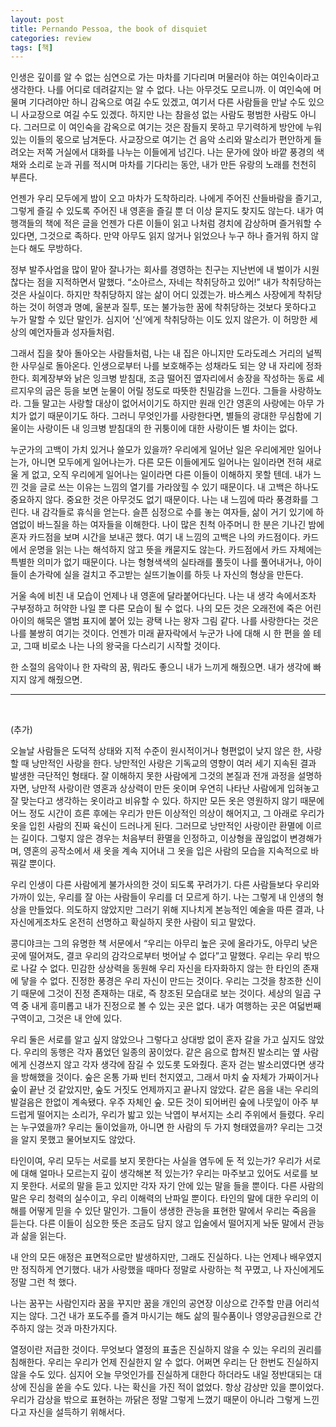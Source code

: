 ```yaml
---
layout: post
title: Pernando Pessoa, the book of disquiet
categories: review
tags: [책]
---
```


인생은 깊이를 알 수 없는 심연으로 가는 마차를 기다리며 머물러야 하는 여인숙이라고 생각한다. 나를 어디로 데려갈지는 알 수 없다. 나는 아무것도 모르니까. 이 여인숙에 머물며 기다려야만 하니 감옥으로 여길 수도 있겠고, 여기서 다른 사람들을 만날 수도 있으니 사교장으로 여길 수도 있겠다. 하지만 나는 참을성 없는 사람도 평범한 사람도 아니다. 그러므로 이 여인숙을 감옥으로 여기는 것은 잠들지 못하고 무기력하게 방안에 누워 있는 이들의 몫으로 남겨둔다. 사교장으로 여기는 건 음악 소리와 말소리가 편안하게 들려오는 저쪽 거실에서 대화를 나누는 이들에게 넘긴다. 나는 문가에 앉아 바깥 풍경의 색채와 소리로 눈과 귀를 적시며 마차를 기다리는 동안, 내가 만든 유랑의 노래를 천천히 부른다.

언젠가 우리 모두에게 밤이 오고 마차가 도착하리라. 나에게 주어진 산들바람을 즐기고, 그렇게 즐길 수 있도록 주어진 내 영혼을 즐길 뿐 더 이상 묻지도 찾지도 않는다. 내가 여행객들의 책에 적은 글을 언젠가 다른 이들이 읽고 나처럼 경치에 감상하며 즐거워할 수 있다면, 그것으로 족하다. 만약 아무도 읽지 않거나 읽었으나 누구 하나 즐거워 하지 않는다 해도 무방하다.

정부 발주사업을 많이 맡아 잘나가는 회사를 경영하는 친구는 지난번에 내 벌이가 시원찮다는 점을 지적하면서 말했다. “소아르스, 자네는 착취당하고 있어!” 내가 착취당하는 것은 사실이다. 하지만 착취당하지 않는 삶이 어디 있겠는가. 바스케스 사장에게 착취당하는 것이 허영과 명예, 울분과 질투, 또는 불가능한 꿈에 착취당하는 것보다 못하다고 누가 말할 수 있단 말인가.
심지어 ‘신’에게 착취당하는 이도 있지 않은가. 이 허망한 세상의 예언자들과 성자들처럼.

그래서 집을 찾아 돌아오는 사람들처럼, 나는 내 집은 아니지만 도라도레스 거리의 널찍한 사무실로 돌아온다. 인생으로부터 나를 보호해주는 성채라도 되는 양 내 자리에 정좌한다. 회계장부와 낡은 잉크병 받침대, 조금 떨어진 옆자리에서 송장을 작성하는 동료 세르지우의 굽은 등을 보면 눈물이 어릴 정도로 따뜻한 친밀감을 느낀다. 그들을 사랑하노라. 그들 말고는 사랑할 대상이 없어서이기도 하지만 원래 인간 영혼의 사랑에는 아무 가치가 없기 때문이기도 하다. 그러니 무엇인가를 사랑한다면, 별들의 광대한 무심함에 기울이는 사랑이든 내 잉크병 받침대의 한 귀퉁이에 대한 사랑이든 별 차이는 없다.

누군가의 고백이 가치 있거나 쓸모가 있을까? 우리에게 일어난 일은 우리에게만 일어나는가, 아니면 모두에게 일어나는가. 다른 모든 이들에게도 일어나는 일이라면 전혀 새로울 게 없고, 오직 우리에게 일어나는 일이라면 다른 이들이 이해하지 못할 텐데. 내가 느낀 것을 글로 쓰는 이유는 느낌의 열기를 가라앉힐 수 있기 때문이다. 내 고백은 하나도 중요하지 않다. 중요한 것은 아무것도 없기 때문이다. 나는 내 느낌에 따라 풍경화를 그린다. 내 감각들로 휴식을 얻는다. 슬픈 심정으로 수를 놓는 여자들, 삶이 거기 있기에 하염없이 바느질을 하는 여자들을 이해한다. 나이 많은 친척 아주머니 한 분은 기나긴 밤에 혼자 카드점을 보며 시간을 보내곤 했다. 여기 내 느낌의 고백은 나의 카드점이다. 카드에서 운명을 읽는 나는 해석하지 않고 뜻을 캐묻지도 않는다. 카드점에서 카드 자체에는 특별한 의미가 없기 때문이다. 나는 형형색색의 실타래를 풀듯이 나를 풀어내거나, 아이들이 손가락에 실을 걸치고 주고받는 실뜨기놀이를 하듯 나 자신의 형상을 만든다.

거울 속에 비친 내 모습이 언제나 내 영혼에 달라붙어다닌다. 나는 내 생각 속에서조차 구부정하고 허약한 나일 뿐 다른 모습이 될 수 없다.
나의 모든 것은 오래전에 죽은 어린아이의 해묵은 앨범 표지에 붙어 있는 광택 나는 왕자 그림 같다.
나를 사랑한다는 것은 나를 불쌍히 여기는 것이다. 언젠가 미래 끝자락에서 누군가 나에 대해 시 한 편을 쓸 테고, 그때 비로소 나는 나의 왕국을 다스리기 시작할 것이다.

한 소절의 음악이나 한 자락의 꿈, 뭐라도 좋으니 내가 느끼게 해줬으면. 내가 생각에 빠지지 않게 해줬으면.

--- 

<br>

(추가)

오늘날 사람들은 도덕적 상태와 지적 수준이 원시적이거나 형편없이 낮지 않은 한, 사랑할 때 낭만적인 사랑을 한다. 낭만적인 사랑은 기독교의 영향이 여러 세기 지속된 결과 발생한 극단적인 형태다. 잘 이해하지 못한 사람에게 그것의 본질과 전개 과정을 설명하자면, 낭만적 사랑이란 영혼과 상상력이 만든 옷이며 우연히 나타난 사람에게 입혀놓고 잘 맞는다고 생각하는 옷이라고 비유할 수 있다.
하지만 모든 옷은 영원하지 않기 때문에 어느 정도 시간이 흐른 후에는 우리가 만든 이상적인 의상이 해어지고, 그 아래로 우리가 옷을 입힌 사람의 진짜 육신이 드러나게 된다.
그러므로 낭만적인 사랑이란 환멸에 이르는 길이다. 그렇지 않은 경우는 처음부터 환멸을 인정하고, 이상형을 끊임없이 변경해가며, 영혼의 공작소에서 새 옷을 계속 지어내 그 옷을 입은 사람의 모습을 지속적으로 바꿔갈 뿐이다.

우리 인생이 다른 사람에게 불가사의한 것이 되도록 꾸려가기. 다른 사람들보다 우리와 가까이 있는, 우리를 잘 아는 사람들이 우리를 더 모르게 하기. 나는 그렇게 내 인생의 형상을 만들었다. 의도하지 않았지만 그러기 위해 지나치게 본능적인 예술을 따른 결과, 나 자신에게조차도 온전히 선명하고 확실하지 못한 사람이 되고 말았다.

콩디야크는 그의 유명한 책 서문에서 “우리는 아무리 높은 곳에 올라가도, 아무리 낮은 곳에 떨어져도, 결코 우리의 감각으로부터 벗어날 수 없다”고 말했다. 우리는 우리 밖으로 나갈 수 없다. 민감한 상상력을 동원해 우리 자신을 타자화하지 않는 한 타인의 존재에 닿을 수 없다. 진정한 풍경은 우리 자신이 만드는 것이다. 우리는 그것을 창조한 신이기 때문에 그것이 진정 존재하는 대로, 즉 창조된 모습대로 보는 것이다. 세상의 일곱 구역 중 내게 흥미롭고 내가 진정으로 볼 수 있는 곳은 없다. 내가 여행하는 곳은 여덟번째 구역이고, 그것은 내 안에 있다.

우리 둘은 서로를 알고 싶지 않았으나 그렇다고 상대방 없이 혼자 갈을 가고 싶지도 않았다. 우리의 동행은 각자 품었던 일종의 꿈이었다. 같은 음으로 합쳐진 발소리는 옆 사람에게 신경쓰지 않고 각자 생각에 잠길 수 있도롯 도와줬다. 혼자 걷는 발소리였다면 생각을 방해했을 것이다. 숲은 온통 가짜 빈터 천지였고, 그래서 마치 숲 자체가 가짜이거나 숲이 끝난 것 같았지만, 숲도 거짓도 언제까지고 끝나지 않았다. 같은 음을 내는 우리의 발걸음은 한없이 계속됐다. 우주 자체인 숲. 모든 것이 되어버린 숲에 나뭇잎이 아주 부드럽게 떨어지는 소리가, 우리가 밟고 있는 낙엽이 부서지는 소리 주위에서 들렸다.
우리는 누구였을까? 우리는 둘이었을까, 아니면 한 사람의 두 가지 형태였을까? 우리는 그것을 알지 못했고 물어보지도 않았다.

타인이여, 우리 모두는 서로를 보지 못한다는 사실을 염두에 둔 적 있는가? 우리가 서로에 대해 얼마나 모르는지 깊이 생각해본 적 있는가? 우리는 마주보고 있어도 서로를 보지 못한다. 서로의 말을 듣고 있지만 각자 자기 안에 있는 말을 들을 뿐이다.
다른 사람의 말은 우리 청력의 실수이고, 우리 이해력의 난파일 뿐이다. 타인의 말에 대한 우리의 이해를 어떻게 믿을 수 있단 말인가. 그들이 생생한 관능을 표현한 말에서 우리는 죽음을 듣는다. 다른 이들이 심오한 뜻은 조금도 담지 않고 입술에서 떨어지게 놔둔 말에서 관능과 삶을 읽는다.

내 안의 모든 애정은 표면적으로만 발생하지만, 그래도 진실하다. 나는 언제나 배우였지만 정직하게 연기했다. 내가 사랑했을 때마다 정말로 사랑하는 척 꾸몄고, 나 자신에게도 정말 그런 척 했다.

나는 꿈꾸는 사람인지라 꿈을 꾸지만 꿈을 개인의 공연장 이상으로 간주할 만큼 어리석지는 않다. 그건 내가 포도주를 즐겨 마시기는 해도 삶의 필수품이나 영양공급원으로 간주하지 않는 것과 마찬가지다.

열정이란 저급한 것이다.
무엇보다 열정의 표출은 진실하지 않을 수 있는 우리의 권리를 침해한다.
우리는 우리가 언제 진실한지 알 수 없다. 어쩌면 우리는 단 한번도 진실하지 않을 수도 있다. 심지어 오늘 무엇인가를 진실하게 대한다 하더라도 내일 정반대되는 대상에 진심을 쏟을 수도 있다.
나는 확신을 가진 적이 없었다. 항상 감상만 있을 뿐이었다. 우리가 감상을 밖으로 표현하는 까닭은 정말 그렇게 느꼈기 때문이 아니라 그렇게 느낀다고 자신을 설득하기 위해서다.